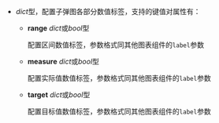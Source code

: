 - **<placeholder>** 

  *dict*型，配置子弹图各部分数值标签，支持的键值对属性有：

  - **range** *dict*或*bool*型

    配置区间数值标签，参数格式同其他图表组件的`label`参数

  - **measure** *dict*或*bool*型

    配置实际值数值标签，参数格式同其他图表组件的`label`参数

  - **target** *dict*或*bool*型

    配置目标值数值标签，参数格式同其他图表组件的`label`参数
